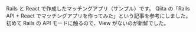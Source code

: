 Rails と React で作成したマッチングアプリ（サンプル）です。
Qiita の「Rails API + React でマッチングアプリを作ってみた」という記事を参考にしました。
初めて Rails の API モードに触るので、View がないのが新鮮でした。
